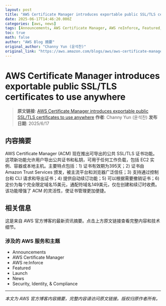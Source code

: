 ```yaml
---
layout: post
title: "AWS Certificate Manager introduces exportable public SSL/TLS certificates to use anywhere"
date: 2025-06-17T14:46:20.000Z
categories: [aws, news]
tags: [Announcements, AWS Certificate Manager, AWS reInforce, Featured, Launch, News, Security Identity Compliance]
toc: true
math: false
author: "AWS Blog 摘要"
original_author: "Channy Yun (윤석찬)"
original_link: "https://aws.amazon.com/blogs/aws/aws-certificate-manager-introduces-exportable-public-ssl-tls-certificates-to-use-anywhere/"
---
```


# AWS Certificate Manager introduces exportable public SSL/TLS certificates to use anywhere

> **原文链接**: [AWS Certificate Manager introduces exportable public SSL/TLS certificates to use anywhere](https://aws.amazon.com/blogs/aws/aws-certificate-manager-introduces-exportable-public-ssl-tls-certificates-to-use-anywhere/)
> **作者**: Channy Yun (윤석찬)
> **发布日期**: 2025/6/17

## 内容摘要

AWS Certificate Manager (ACM) 现在推出可导出的公共 SSL/TLS 证书功能。这项新功能允许用户导出公共证书和私钥，可用于任何工作负载，包括 EC2 实例、容器或本地主机。主要特点包括：1) 证书有效期为395天；2) 证书由 Amazon Trust Services 颁发，被主流平台和浏览器广泛信任；3) 支持通过控制台和 CLI 请求和导出证书；4) 提供自动续订功能；5) 可以根据需要撤销证书；6) 定价为每个完全限定域名15美元，通配符域名149美元，仅在创建和续订时收费。该功能增强了 ACM 的灵活性，使证书管理更加便捷。

## 相关信息

这是来自 AWS 官方博客的最新资讯摘要。点击上方原文链接查看完整内容和技术细节。

### 涉及的 AWS 服务和主题

- Announcements
- AWS Certificate Manager
- AWS re:Inforce
- Featured
- Launch
- News
- Security, Identity, & Compliance

---

*本文为 AWS 官方博客内容摘要，完整内容请访问原文链接。版权归原作者所有。*